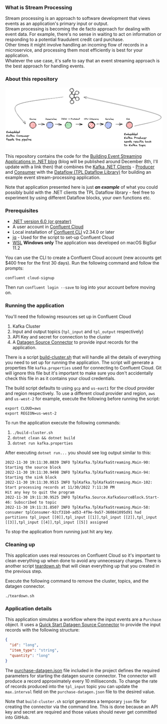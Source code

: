 ### What is Stream Processing

Stream processing is an approach to software development that 
views events as an application's primary input or output.  
Stream processing is becoming the de facto approach for dealing with event 
data.  For example, there's no sense in waiting to act on information or 
responding to a potential fraudulent credit card purchase.  
Other times it might involve handling an incoming flow of records in a 
microservice, and processing them most efficiently is best for your application.  
Whatever the use case, it's safe to say that an event streaming approach is 
the best approach for handling events.

### About this repository

![.NET Streaming with Kafka](img/kafka_application_graph_flow.excalidraw.png)

This repository contains the code for the [Building Event Streaming Applications in .NET
blog](#) (blog will be published around December 8th, I'll update with a link then)
that combines the [Kafka .NET Clients](https://docs.confluent.io/kafka-clients/dotnet/current/overview.html#ak-dotnet) - 
[Producer](https://docs.confluent.io/kafka-clients/dotnet/current/overview.html#ak-dotnet) and [Consumer](https://docs.confluent.io/kafka-clients/dotnet/current/overview.html#consumer)
with the [Dataflow (TPL Dataflow Library)](https://learn.microsoft.com/en-us/dotnet/standard/parallel-programming/dataflow-task-parallel-library) 
for building an example event stream-processing application.

Note that application presented here is just **_an example_** of what you could possibly
build with the .NET clients the TPL Dataflow library - feel free to experiment by using different Dataflow blocks, your own functions etc.

### Prerequisites

* [.NET version 6.0 (or greater)](https://dotnet.microsoft.com/en-us/download)
* A user account in [Confluent Cloud](https://www.confluent.io/confluent-cloud/tryfree/)
* Local installation of [Confluent CLI](https://docs.confluent.io/confluent-cli/current/install.html) v2.34.0 or later
* [jq](https://stedolan.github.io/jq/download/) - Used for the script to set-up Confluent Cloud
* [WSL](https://learn.microsoft.com/en-us/windows/wsl/install) **Windows only** The application was developed on macOS BigSur 11.2


You can use the CLI to create a Confluent Cloud account (new accounts get $400 free for the first 30 days).
Run the following command and follow the prompts:
```text
confluent cloud-signup
```

Then run `confluent login --save` to log into your account before moving on.

### Running the application

You'll need the following resources set up in Confluent Cloud
1. Kafka Cluster
2. Input and output topics (`tpl_input` and `tpl_output` respectively)
3. API Key and secret for connection to the cluster
4. A [Datagen Source Connector](https://docs.confluent.io/cloud/current/connectors/cc-datagen-source.html#quick-start) to provide input records for the application.

There is a script [build-cluster.sh](build-cluster.sh) that will handle all the details of everything you need to set up for running the application. The script will generate
a properties file `kafka.properties` used for connecting to Confluent Cloud. Git will ignore this file but it's important to make sure you don't accidentally check this file 
in as it contains your cloud credentials.

The build script defaults to using `gcp` and `us-east1` for the cloud provider and region respectively. 
To use a different cloud provider and region, `aws` and `us-west-2` for example, execute the following before running the script:
```text
export CLOUD=aws
export REGION=us-west-2
```

To run the application execute the following commands:
1. `./build-cluster.sh`
2. `dotnet clean && dotnet build`
3. `dotnet run kafka.properties`

After executing `dotnet run...` you should see log output similar to this:
```text
2022-11-30 19:11:30.8839 INFO TplKafka.TplKafkaStreaming.Main-90: Starting the source block
2022-11-30 19:11:30.9498 INFO TplKafka.TplKafkaStreaming.Main-94: Starting the sink block
2022-11-30 19:11:30.9515 INFO TplKafka.TplKafkaStreaming.Main-102: Start processing records at 11/30/2022 7:11:30 PM
Hit any key to quit the program
2022-11-30 19:11:30.9525 INFO TplKafka.Source.KafkaSourceBlock.Start-46: Subscribed to topic
2022-11-30 19:11:31.8507 INFO TplKafka.TplKafkaStreaming.Main-58: consumer tplConsumer-92cf31b0-ad53-4f9e-9a57-360841095d91 had partitions tpl_input [[0]],tpl_input [[1]],tpl_input [[2]],tpl_input [[3]],tpl_input [[4]],tpl_input [[5]] assigned
```

To stop the application from running just hit any key.

### Cleaning up

This application uses real resources on Confluent Cloud so it's important to clean everything up when done to avoid any unnecessary charges.
There is another script [teardown.sh](teardown.sh) that will clean everything up that you created in the previous step.


Execute the following command to remove the cluster, topics, and the datagen connector.
```text
./teardown.sh
```

### Application details

This application simulates a workflow where the input events are a `Purchase` object.  It uses a [Quick Start Datagen Source Connector](https://docs.confluent.io/cloud/current/connectors/cc-datagen-source.html#datagen-source-connector-for-ccloud) to provide
the input records with the following structure:
```json
{
  "id": "long",
  "item_type": "string",
  "quantity": "long"
}
```

The [purchase-datagen.json](purchase-datagen.json) file included in the project defines the required parameters for starting the datagen source connector.  The connector will produce
a record approximately every 10 milliseconds.  To change the rate of records produced into the `tpl_input` topic you can update the `max.interval` field 
on the `purchase-datagen.json` file to the desired value.

Note that `build-cluster.sh` script generates a temporary `json` file for creating the connector via the command line.  This is done because an API key and secret are required
and those values should never get committed into GitHub. 








